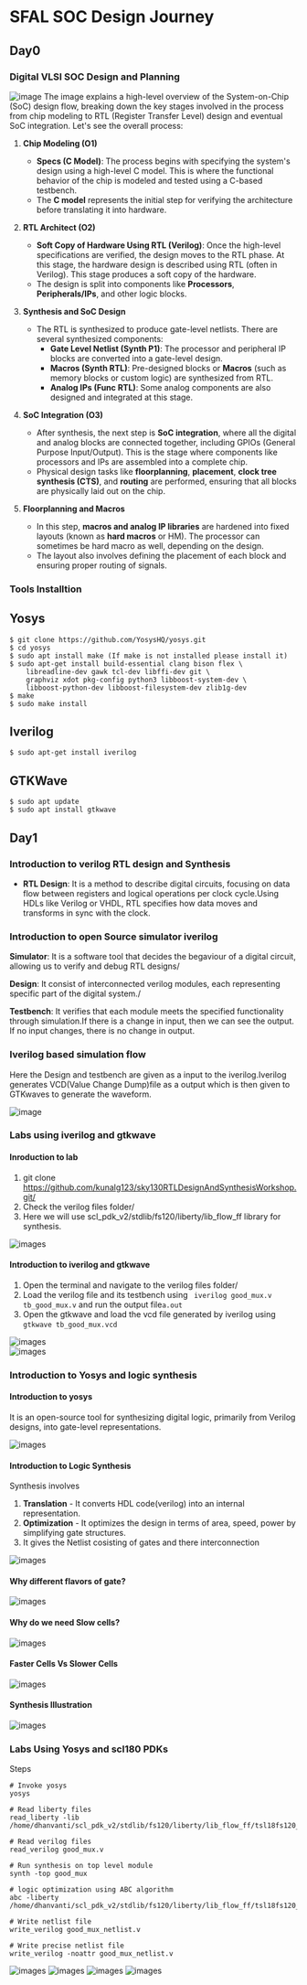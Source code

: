 # SFAL SOC Design Journey
## Day0
### Digital VLSI SOC Design and Planning
![image](./images/Screenshot%202024-10-22%20200619.png)
The image explains a high-level overview of the System-on-Chip (SoC) design flow, breaking down the key stages involved in the process from chip modeling to RTL (Register Transfer Level) design and eventual SoC integration. Let's see the overall process:

1. **Chip Modeling (O1)**
   - **Specs (C Model)**: The process begins with specifying the system's design using a high-level C model. This is where the functional behavior of the chip is modeled and tested using a C-based testbench.
   - The **C model** represents the initial step for verifying the architecture before translating it into hardware.

2. **RTL Architect (O2)**
   - **Soft Copy of Hardware Using RTL (Verilog)**: Once the high-level specifications are verified, the design moves to the RTL phase. At this stage, the hardware design is described using RTL (often in Verilog). This stage produces a soft copy of the hardware.
   - The design is split into components like **Processors**, **Peripherals/IPs**, and other logic blocks.

3. **Synthesis and SoC Design**
   - The RTL is synthesized to produce gate-level netlists. There are several synthesized components:
     - **Gate Level Netlist (Synth P1)**: The processor and peripheral IP blocks are converted into a gate-level design.
     - **Macros (Synth RTL)**: Pre-designed blocks or **Macros** (such as memory blocks or custom logic) are synthesized from RTL.
     - **Analog IPs (Func RTL)**: Some analog components are also designed and integrated at this stage.
   
4. **SoC Integration (O3)**
   - After synthesis, the next step is **SoC integration**, where all the digital and analog blocks are connected together, including GPIOs (General Purpose Input/Output). This is the stage where components like processors and IPs are assembled into a complete chip.
   - Physical design tasks like **floorplanning**, **placement**, **clock tree synthesis (CTS)**, and **routing** are performed, ensuring that all blocks are physically laid out on the chip.

5. **Floorplanning and Macros**
   - In this step, **macros and analog IP libraries** are hardened into fixed layouts (known as **hard macros** or HM). The processor can sometimes be hard macro as well, depending on the design.
   - The layout also involves defining the placement of each block and ensuring proper routing of signals.

### Tools Installtion
## Yosys
```
$ git clone https://github.com/YosysHQ/yosys.git
$ cd yosys 
$ sudo apt install make (If make is not installed please install it) 
$ sudo apt-get install build-essential clang bison flex \
    libreadline-dev gawk tcl-dev libffi-dev git \
    graphviz xdot pkg-config python3 libboost-system-dev \
    libboost-python-dev libboost-filesystem-dev zlib1g-dev
$ make 
$ sudo make install
```

## Iverilog
```
$ sudo apt-get install iverilog
```

## GTKWave
```
$ sudo apt update
$ sudo apt install gtkwave
```
## Day1
### Introduction to verilog RTL design and Synthesis
- **RTL Design**: It is a method to describe digital circuits, focusing on data flow between registers and logical operations per clock cycle.Using HDLs like Verilog or VHDL, RTL specifies how data moves and transforms in sync with the clock.

### Introduction to open Source simulator iverilog
**Simulator**: It is a software tool that decides the begaviour of a digital circuit, allowing us to verify and debug RTL designs/

**Design**: It consist of interconnected verilog modules, each representing specific part of the digital system./

**Testbench**: It verifies that each module meets the specified functionality through simulation.If there is a change in input, then we can see the output. If no input changes, there is no change in output.

### Iverilog based simulation flow
Here the Design and testbench are given as a input to the iverilog.Iverilog generates VCD(Value Change Dump)file as a output which is then given to GTKwaves to generate the waveform.

![image](./images/simulationflow.png)

### Labs using iverilog and gtkwave
#### Inroduction to lab
1. git clone https://github.com/kunalg123/sky130RTLDesignAndSynthesisWorkshop.git/
2. Check the verilog files folder/
3. Here we will use scl_pdk_v2/stdlib/fs120/liberty/lib_flow_ff library for synthesis.

![images](./images/libpath.png)
#### Introduction to iverilog and gtkwave
1. Open the terminal and navigate to the verilog files folder/
2. Load the verilog file and its testbench using ` iverilog good_mux.v tb_good_mux.v` and run the output file`a.out`
3. Open the gtkwave and load the vcd file generated by iverilog using `gtkwave tb_good_mux.vcd`

![images](./images/vcd.PNG)\
![images](./images/gtkwave.PNG)

### Introduction to Yosys and logic synthesis
#### Introduction to yosys
It is an open-source tool for synthesizing digital logic, primarily from Verilog designs, into gate-level representations.

![images](./images/introyosys.png)

#### Introduction to Logic Synthesis
Synthesis involves
1. **Translation** - It converts HDL code(verilog) into an internal representation.
2. **Optimization** - It optimizes the design in terms of area, speed, power by simplifying gate structures.
3. It gives the Netlist cosisting of gates and there interconnection

![images](./images/synthintropng.png)

#### Why different flavors of gate?
![images](./images/diffflavoursofgate.png)

#### Why do we need Slow cells?
![images](./images/slowcell.png)

#### Faster Cells Vs Slower Cells
![images](./images/fastandslowcell.png)

#### Synthesis Illustration
![images](./images/illustration.png)


### Labs Using Yosys and scl180 PDKs
Steps
```
# Invoke yosys
yosys 

# Read liberty files
read_liberty -lib /home/dhanvanti/scl_pdk_v2/stdlib/fs120/liberty/lib_flow_ff/tsl18fs120_scl_ff.lib 

# Read verilog files
read_verilog good_mux.v

# Run synthesis on top level module
synth -top good_mux

# logic optimization using ABC algorithm
abc -liberty /home/dhanvanti/scl_pdk_v2/stdlib/fs120/liberty/lib_flow_ff/tsl18fs120_scl_ff.lib

# Write netlist file
write_verilog good_mux_netlist.v

# Write precise netlist file
write_verilog -noattr good_mux_netlist.v
```
![images](./images/yosysread.png)
![images](./images/Screenshot%202024-10-28%20114906.png)
![images](./images/showresult.png)
![images](./images/Screenshot%202024-10-28%20123516.png)




